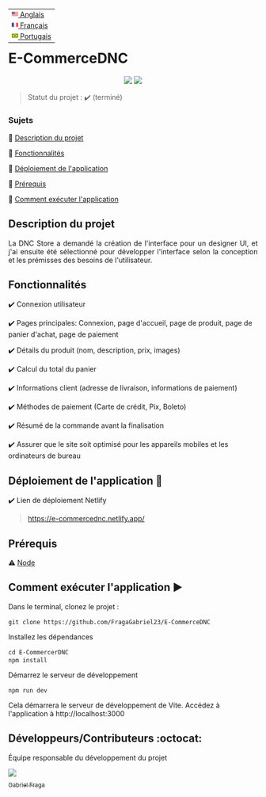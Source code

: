 <table align="right">
 <tr><td><a href="README_en.md"><img src="readme_img/us-flag.png" height="13"> Anglais</a></td></tr>
 <tr><td><a href="README_fr.md"><img src="readme_img/fr-flag.png" height="13"> Français</a></td></tr>
 <tr><td><a href="README.md"><img src="readme_img/br-flag.png" height="13"> Portugais</a></td></tr>
</table>

<h1>E-CommerceDNC</h1> 

<p align="center">
  <img src="https://img.shields.io/static/v1?label=Netlify&message=deploy&color=blue&style=for-the-badge&logo=netlify"/>
  <img src="http://img.shields.io/static/v1?label=STATUS&message=COMPLETED&color=GREEN&style=for-the-badge"/>
</p>

> Statut du projet : :heavy_check_mark: (terminé)

### Sujets 

:small_blue_diamond: [Description du projet](#description-du-projet)

:small_blue_diamond: [Fonctionnalités](#fonctionnalités)

:small_blue_diamond: [Déploiement de l'application](#déploiement-de-lapplication-dash)

:small_blue_diamond: [Prérequis](#prérequis)

:small_blue_diamond: [Comment exécuter l'application](#comment-exécuter-lapplication-arrow_forward)

## Description du projet

<p align="justify">
La DNC Store a demandé la création de l'interface pour un designer UI, et j'ai ensuite été sélectionné pour développer l'interface selon la conception et les prémisses des besoins de l'utilisateur.
</p>

## Fonctionnalités

:heavy_check_mark: Connexion utilisateur

:heavy_check_mark: Pages principales: Connexion, page d'accueil, page de produit, page de panier d'achat, page de paiement

:heavy_check_mark: Détails du produit (nom, description, prix, images)

:heavy_check_mark: Calcul du total du panier

:heavy_check_mark: Informations client (adresse de livraison, informations de paiement)

:heavy_check_mark: Méthodes de paiement (Carte de crédit, Pix, Boleto)

:heavy_check_mark: Résumé de la commande avant la finalisation

:heavy_check_mark: Assurer que le site soit optimisé pour les appareils mobiles et les ordinateurs de bureau


## Déploiement de l'application :dash:

:heavy_check_mark: Lien de déploiement Netlify
> https://e-commercednc.netlify.app/

## Prérequis

:warning: [Node](https://nodejs.org/en/download/)

## Comment exécuter l'application :arrow_forward:

Dans le terminal, clonez le projet :

```
git clone https://github.com/FragaGabriel23/E-CommerceDNC
```

Installez les dépendances

```
cd E-CommercerDNC
npm install
```

Démarrez le serveur de développement

```
npm run dev
```
Cela démarrera le serveur de développement de Vite. Accédez à l'application à http://localhost:3000

## Développeurs/Contributeurs :octocat:

Équipe responsable du développement du projet

[<img src="https://avatars.githubusercontent.com/u/122870445?v=4" width=115><br><sub>Gabriel Fraga</sub>](https://github.com/FragaGabriel23)